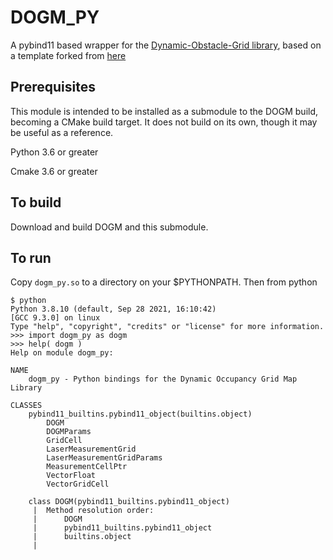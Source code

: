 # DOGM_PY

A pybind11 based wrapper for the [Dynamic-Obstacle-Grid library](https://github.com/idlebear/dynamic-occupancy-grid-map), based on a template forked from [here](https://github.com/PWhiddy/pybind11-cuda)

## Prerequisites

This module is intended to be installed as a submodule to the DOGM build, becoming a CMake build target.  It does not build on its own, though it may be useful as a reference.

Python 3.6 or greater 

Cmake 3.6 or greater 

## To build 

Download and build DOGM and this submodule.  

## To run

Copy `dogm_py.so` to a directory on your $PYTHONPATH.  Then from python
```
$ python
Python 3.8.10 (default, Sep 28 2021, 16:10:42) 
[GCC 9.3.0] on linux
Type "help", "copyright", "credits" or "license" for more information.
>>> import dogm_py as dogm
>>> help( dogm )
Help on module dogm_py:

NAME
    dogm_py - Python bindings for the Dynamic Occupancy Grid Map Library

CLASSES
    pybind11_builtins.pybind11_object(builtins.object)
        DOGM
        DOGMParams
        GridCell
        LaserMeasurementGrid
        LaserMeasurementGridParams
        MeasurementCellPtr
        VectorFloat
        VectorGridCell
    
    class DOGM(pybind11_builtins.pybind11_object)
     |  Method resolution order:
     |      DOGM
     |      pybind11_builtins.pybind11_object
     |      builtins.object
     |  
```
